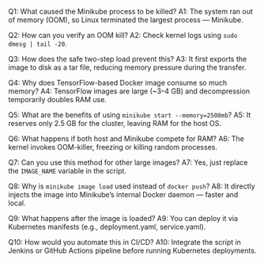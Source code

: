 Q1: What caused the Minikube process to be killed?
A1: The system ran out of memory (OOM), so Linux terminated the largest process — Minikube.

Q2: How can you verify an OOM kill?
A2: Check kernel logs using `sudo dmesg | tail -20`.

Q3: How does the safe two-step load prevent this?
A3: It first exports the image to disk as a tar file, reducing memory pressure during the transfer.

Q4: Why does TensorFlow-based Docker image consume so much memory?
A4: TensorFlow images are large (~3–4 GB) and decompression temporarily doubles RAM use.

Q5: What are the benefits of using `minikube start --memory=2500mb`?
A5: It reserves only 2.5 GB for the cluster, leaving RAM for the host OS.

Q6: What happens if both host and Minikube compete for RAM?
A6: The kernel invokes OOM-killer, freezing or killing random processes.

Q7: Can you use this method for other large images?
A7: Yes, just replace the `IMAGE_NAME` variable in the script.

Q8: Why is `minikube image load` used instead of `docker push`?
A8: It directly injects the image into Minikube’s internal Docker daemon — faster and local.

Q9: What happens after the image is loaded?
A9: You can deploy it via Kubernetes manifests (e.g., deployment.yaml, service.yaml).

Q10: How would you automate this in CI/CD?
A10: Integrate the script in Jenkins or GitHub Actions pipeline before running Kubernetes deployments.
